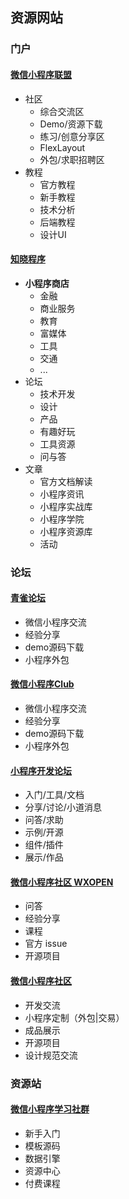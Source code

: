 ## 资源网站

### 门户

#### [微信小程序联盟](http://www.wxapp-union.com/)

- 社区
  - 综合交流区
  - Demo/资源下载
  - 练习/创意分享区
  - FlexLayout
  - 外包/求职招聘区
- 教程
  - 官方教程
  - 新手教程
  - 技术分析
  - 后端教程
  - 设计UI


#### [知晓程序](https://minapp.com/article/)

- **小程序商店**
  - 金融
  - 商业服务
  - 教育
  - 富媒体
  - 工具
  - 交通
  - ...
- 论坛
  - 技术开发
  - 设计
  - 产品
  - 有趣好玩
  - 工具资源
  - 问与答
- 文章
  - 官方文档解读
  - 小程序资讯
  - 小程序实战库
  - 小程序学院
  - 小程序资源库
  - 活动

### 论坛

#### [青雀论坛](http://bbs.larkapp.com/)

- 微信小程序交流
- 经验分享
- demo源码下载
- 小程序外包

#### [微信小程序Club](http://www.wxappclub.com/)

- 微信小程序交流
- 经验分享
- demo源码下载
- 小程序外包

#### [小程序开发论坛](http://weappdev.com/)

- 入门/工具/文档
- 分享/讨论/小道消息
- 问答/求助
- 示例/开源
- 组件/插件
- 展示/作品

#### [微信小程序社区 WXOPEN](http://wxopen.club/)

- 问答
- 经验分享
- 课程
- 官方 issue
- 开源项目

#### [微信小程序社区](http://www.mntuku.cn/)

- 开发交流
- 小程序定制（外包|交易）
- 成品展示
- 开源项目
- 设计规范交流

### 资源站

#### [微信小程序学习社群](https://www.getweapp.com/)

- 新手入门
- 模板源码
- 数据引擎
- 资源中心
- 付费课程